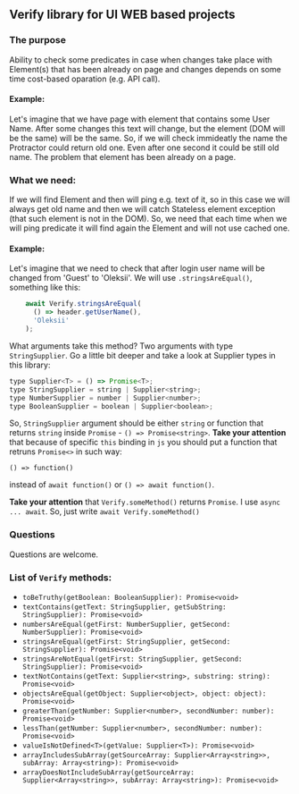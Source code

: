 ## Verify library for UI WEB based projects
### The purpose
Ability to check some predicates in case when changes take place with Element(s) that has been already on page and changes depends on some time cost-based oparation (e.g. API call).
#### Example:
Let's imagine that we have page with element that contains some User Name. After some changes this text will change, but the element (DOM will be the same) will be the same. So, if we will check immideatly the name the Protractor could return old one. Even after one second it could be still old name. The problem that element has been already on a page.
### What we need:
If we will find Element and then will ping e.g. text of it, so in this case we will always get old name and then we will catch Stateless element exception (that such element is not in the DOM).
So, we need that each time when we will ping predicate it will find again the Element and will not use cached one.
#### Example:
Let's imagine that we need to check that after login user name will be changed from 'Guest' to 'Oleksii'. We will use `.stringsAreEqual()`, something like this:
```js
    await Verify.stringsAreEqual(
      () => header.getUserName(),
      'Oleksii'
    );
```
What arguments take this method? Two arguments with type `StringSupplier`. Go a little bit deeper and take a look at Supplier types in this library:
```js
type Supplier<T> = () => Promise<T>;
type StringSupplier = string | Supplier<string>;
type NumberSupplier = number | Supplier<number>;
type BooleanSupplier = boolean | Supplier<boolean>;
```
So, `StringSupplier` argument should be either `string` or function that returns `string` inside `Promise` - `() => Promise<string>`. 
**Take your attention** that because of specific `this` binding in `js` you should put a function that retruns `Promise<>` in such way: 
```
() => function()
```
instead of `await function()` or `() => await function()`.

**Take your attention** that `Verify.someMethod()` returns `Promise`. I use `async ... await`. So, just write `await Verify.someMethod()`

### Questions
Questions are welcome.

### List of `Verify` methods:
- `toBeTruthy(getBoolean: BooleanSupplier): Promise<void>`
- `textContains(getText: StringSupplier, getSubString: StringSupplier): Promise<void>`
- `numbersAreEqual(getFirst: NumberSupplier, getSecond: NumberSupplier): Promise<void>`
- `stringsAreEqual(getFirst: StringSupplier, getSecond: StringSupplier): Promise<void>`
- `stringsAreNotEqual(getFirst: StringSupplier, getSecond: StringSupplier): Promise<void>`
- `textNotContains(getText: Supplier<string>, substring: string): Promise<void>`
- `objectsAreEqual(getObject: Supplier<object>, object: object): Promise<void>`
- `greaterThan(getNumber: Supplier<number>, secondNumber: number): Promise<void>`
- `lessThan(getNumber: Supplier<number>, secondNumber: number): Promise<void>`
- `valueIsNotDefined<T>(getValue: Supplier<T>): Promise<void>`
- `arrayIncludesSubArray(getSourceArray: Supplier<Array<string>>, subArray: Array<string>): Promise<void>`
- `arrayDoesNotIncludeSubArray(getSourceArray: Supplier<Array<string>>, subArray: Array<string>): Promise<void>`
